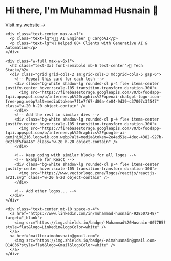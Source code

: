 <!DOCTYPE html>
<html lang="en">
<head>
  <meta charset="UTF-8" />
  <meta name="viewport" content="width=device-width, initial-scale=1.0" />
  <title>Muhammad Husnain – AI Engineer</title>
  <script src="https://cdn.tailwindcss.com"></script>
</head>
<body class="bg-gray-100 text-gray-900 font-sans">
  <div class="min-h-screen flex flex-col items-center justify-center p-6 space-y-8">
    <div class="text-center">
      <h1 class="text-4xl md:text-5xl font-bold text-transparent bg-clip-text bg-gradient-to-r from-blue-600 via-indigo-500 to-purple-600">
        Hi there, I'm Muhammad Husnain 👋
      </h1>
      <a href="https://devkins.dev/" class="text-blue-500 hover:underline mt-2 inline-block text-lg">
        Visit my website →
      </a>
    </div>

    <div class="text-center max-w-xl">
      <p class="text-lg">👨‍💻 AI Engineer @ CargoAI</p>
      <p class="text-lg">💸 Helped 80+ Clients with Generative AI & Automation</p>
    </div>

    <div class="w-full max-w-6xl">
      <h2 class="text-3xl font-semibold mb-6 text-center">🚀 Tech Stack</h2>
      <div class="grid grid-cols-2 sm:grid-cols-3 md:grid-cols-5 gap-6">
        <!-- Repeat this card for each tech -->
        <div class="bg-white shadow-lg rounded-xl p-4 flex items-center justify-center hover:scale-105 transition-transform duration-300">
          <img src="https://firebasestorage.googleapis.com/v0/b/foodapp-lqii.appspot.com/o/internee.pk%20raphics%2Fopenai-chatgpt-logo-icon-free-png.webp?alt=media&token=7f1e7f67-d80a-4e04-9d39-c37007c3f547" class="w-20 h-20 object-contain" />
        </div>
        <!-- Add the rest in similar divs -->
        <div class="bg-white shadow-lg rounded-xl p-4 flex items-center justify-center hover:scale-105 transition-transform duration-300">
          <img src="https://firebasestorage.googleapis.com/v0/b/foodapp-lqii.appspot.com/o/internee.pk%20raphics%2Fgoogle-ai-gemini91216.logowik.com.webp?alt=media&token=2e4ad51e-4dec-4382-927b-0c2fdf5faa46" class="w-20 h-20 object-contain" />
        </div>

        <!-- Keep going with similar blocks for all logos -->
        <!-- Example for React -->
        <div class="bg-white shadow-lg rounded-xl p-4 flex items-center justify-center hover:scale-105 transition-transform duration-300">
          <img src="https://www.vectorlogo.zone/logos/reactjs/reactjs-ar21.svg" class="w-20 h-20 object-contain" />
        </div>
        
        <!-- Add other logos... -->
      </div>
    </div>

    <div class="text-center mt-10 space-x-4">
      <a href="https://www.linkedin.com/in/muhammad-husnain-928507248/" target="_blank">
        <img src="https://img.shields.io/badge/-Muhammad%20Husnain-0077B5?style=flat&logo=Linkedin&logoColor=white" />
      </a>
      <a href="mailto:aimahusnain@gmail.com">
        <img src="https://img.shields.io/badge/-aimahusnain@gmail.com-D14836?style=flat&logo=Gmail&logoColor=white" />
      </a>
    </div>
  </div>
</body>
</html>
